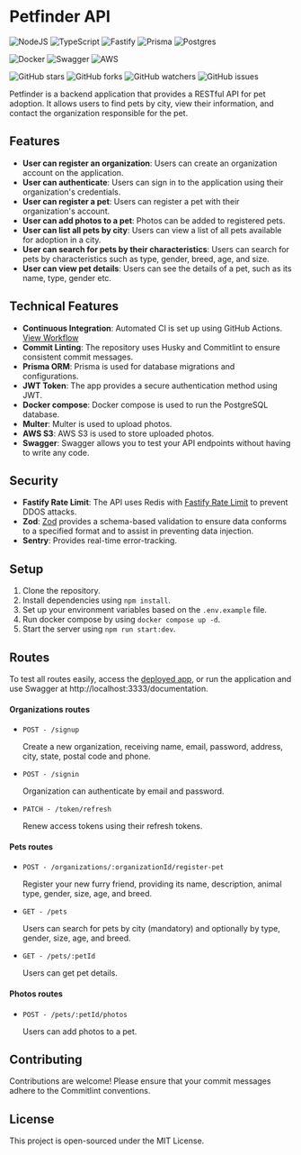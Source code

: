 Petfinder API 
==============

![NodeJS](https://img.shields.io/badge/node.js-6DA55F?style=for-the-badge&logo=node.js&logoColor=white) ![TypeScript](https://img.shields.io/badge/typescript-%23007ACC.svg?style=for-the-badge&logo=typescript&logoColor=white) ![Fastify](https://img.shields.io/badge/fastify-%23000000.svg?style=for-the-badge&logo=fastify&logoColor=white) ![Prisma](https://img.shields.io/badge/Prisma-3982CE?style=for-the-badge&logo=Prisma&logoColor=white) ![Postgres](https://img.shields.io/badge/postgres-%23316192.svg?style=for-the-badge&logo=postgresql&logoColor=white) 

![Docker](https://img.shields.io/badge/docker-%230db7ed.svg?style=for-the-badge&logo=docker&logoColor=white) ![Swagger](https://img.shields.io/badge/-Swagger-%23Clojure?style=for-the-badge&logo=swagger&logoColor=white) ![AWS](https://img.shields.io/badge/AWS-%23FF9900.svg?style=for-the-badge&logo=amazon-aws&logoColor=white)

![GitHub stars](https://img.shields.io/github/stars/rauleffting/daily-diet-api?style=flat-square) ![GitHub forks](https://img.shields.io/github/forks/rauleffting/daily-diet-api?style=flat-square) ![GitHub watchers](https://img.shields.io/github/watchers/rauleffting/daily-diet-api?style=flat-square) ![GitHub issues](https://img.shields.io/github/issues/rauleffting/daily-diet-api?style=flat-square)

Petfinder is a backend application that provides a RESTful API for pet adoption. It allows users to find pets by city, view their information, and contact the organization responsible for the pet. 

Features
--------

*   **User can register an organization**: Users can create an organization account on the application.
*   **User can authenticate**: Users can sign in to the application using their organization's credentials.
*   **User can register a pet**: Users can register a pet with their organization's account.
*   **User can add photos to a pet**: Photos can be added to registered pets.
*   **User can list all pets by city**: Users can view a list of all pets available for adoption in a city.
*   **User can search for pets by their characteristics**: Users can search for pets by characteristics such as type, gender, breed, age, and size.
*   **User can view pet details**: Users can see the details of a pet, such as its name, type, gender etc.

Technical Features
--------

*   **Continuous Integration**: Automated CI is set up using GitHub Actions. [View Workflow](https://github.com/rauleffting/fitpass/actions)
*   **Commit Linting**: The repository uses Husky and Commitlint to ensure consistent commit messages.
*   **Prisma ORM**: Prisma is used for database migrations and configurations.
*   **JWT Token**: The app provides a secure authentication method using JWT.
*   **Docker compose**: Docker compose is used to run the PostgreSQL database.
*   **Multer**: Multer is used to upload photos.
*   **AWS S3**: AWS S3 is used to store uploaded photos.
*   **Swagger**: Swagger allows you to test your API endpoints without having to write any code.

Security
--------

*   **Fastify Rate Limit**: The API uses Redis with [Fastify Rate Limit](https://github.com/fastify/fastify-rate-limit/tree/master) to prevent DDOS attacks.
*   **Zod**: [Zod](https://zod.dev/) provides a schema-based validation to ensure data conforms to a specified format and to assist in preventing data injection.
*   **Sentry**: Provides real-time error-tracking.

Setup
-----

1.  Clone the repository.
2.  Install dependencies using `npm install`.
3.  Set up your environment variables based on the `.env.example` file.
4.  Run docker compose by using `docker compose up -d`.
4.  Start the server using `npm run start:dev`.

Routes
------

To test all routes easily, access the [deployed app](http://15.228.47.225/documentation/static/index.html), or run the application and use Swagger at http://localhost:3333/documentation.

#### Organizations routes

* `POST - /signup`

  Create a new organization, receiving name, email, password, address, city, state, postal code and phone.

* `POST - /signin`

  Organization can authenticate by email and password.

* `PATCH - /token/refresh`

  Renew access tokens using their refresh tokens.

#### Pets routes

* `POST - /organizations/:organizationId/register-pet`

  Register your new furry friend, providing its name, description, animal type, gender, size, age, and breed.

* `GET - /pets`

  Users can search for pets by city (mandatory) and optionally by type, gender, size, age, and breed.

* `GET - /pets/:petId`

  Users can get pet details.

#### Photos routes

* `POST - /pets/:petId/photos`

  Users can add photos to a pet.

Contributing
------------

Contributions are welcome! Please ensure that your commit messages adhere to the Commitlint conventions.

License
-------

This project is open-sourced under the MIT License.
